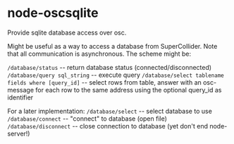node-oscsqlite
==============

Provide sqlite database access over osc.

Might be useful as a way to access a database from SuperCollider. Note that all communication is asynchronous. The scheme might be:

``/database/status`` -- return database status (connected/disconnected)
``/database/query sql_string`` -- execute query
``/database/select tablename fields where [query_id]`` -- select rows from table, answer with an osc-message for each row to the same address using the optional query_id as identifier

For a later implementation:
``/database/select`` -- select database to use
``/database/connect`` -- "connect" to database (open file)
``/database/disconnect`` -- close connection to database (yet don't end node-server!)